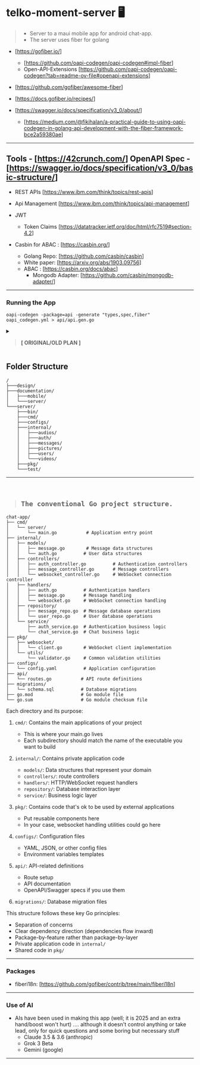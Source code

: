 # telko-moment-server 🖥

> - Server to a maui mobile app for android chat-app.
> - The server uses fiber for golang

- [<https://gofiber.io/>]
  - [<https://github.com/oapi-codegen/oapi-codegen#impl-fiber>]
  - Open-API-Extensions [<https://github.com/oapi-codegen/oapi-codegen?tab=readme-ov-file#openapi-extensions>]

- [<https://github.com/gofiber/awesome-fiber>]
- [<https://docs.gofiber.io/recipes/>]
- [<https://swagger.io/docs/specification/v3_0/about/>]
  - [<https://medium.com/@fikihalan/a-practical-guide-to-using-oapi-codegen-in-golang-api-development-with-the-fiber-framework-bce2a59380ae>]

---
 Tools - [<https://42crunch.com/>]
 OpenAPI Spec - [<https://swagger.io/docs/specification/v3_0/basic-structure/>]
---

- REST APIs [<https://www.ibm.com/think/topics/rest-apis>]
- Api Management [<https://www.ibm.com/think/topics/api-management>]

- JWT
  - Token Claims [<https://datatracker.ietf.org/doc/html/rfc7519#section-4.2>]

- Casbin for ABAC : [<https://casbin.org/>]
  - Golang Repo: [<https://github.com/casbin/casbin>]
  - White paper: [<https://arxiv.org/abs/1903.09756>]
  - ABAC : [<https://casbin.org/docs/abac>]
    - Mongodb Adapter: [<https://github.com/casbin/mongodb-adapter/>]
---


### Running the App

```shell
oapi-codegen -package=api -generate "types,spec,fiber" oapi_codegen.yml > api/api.gen.go
```

<details>

<summary>

> **[ ORIGINAL/OLD PLAN ]**

</summary>

<h2>About</h2>

> - Server to a flutter android chat-app.
> - The server uses nodejs and frameworks such as ExpressJs, featherJs, stompjs & Prisma ORM.
> - it is split into 2 different servers
>   1. **chat-server** :   for handling chats
>   2. **media-server** :  for handling media files or basically files
> - _*more information on this will be found in the documentation folder_
> - figma links for the designs:
>   1. **auth maps & personas:**   &nbsp;&nbsp; [visit 🔗](https://www.figma.com/file/SBMlL6FtJD69ajJFPGJToU/Telko-moment-%7C-auth-map-%26-User-personas?t=eWpYCmGxitRb2tc7-1)
>   2. **wire frame & prototype**  &nbsp;&nbsp; [visit 🔗](https://www.figma.com/file/ZuSQwcxKaC3hUuFuSnsCqK/Telko-moment-%7C-wireframe-%26-Prototype?t=eWpYCmGxitRb2tc7-1)

## Requirements

> Most of the server requirements are mostly javascript based and a few are other languages but mostly for supporting architecture.
> The requirements are as follows:

1. Nodejs & NPM(Node Package Manager)
2. ExpressJs
3. FeathersJs
4. Stompjs
5. Prisma
6. Databases
    1. Mongodb (server)
    2. SQLite (mobile)
7. RabbitMQ
    - stomp plugin

</details>

## Folder Structure

    /
    ├───design/
    ├───documentation/
    │   ├───mobile/
    │   └───server/
    └───server/
        ├───bin/
        ├───cmd/
        ├───configs/
        ├───internal/
        │   ├───audios/
        │   ├───auth/
        │   ├───messages/
        │   ├───pictures/
        │   ├───users/
        │   └───videos/
        ├───pkg/
        └───test/

---

<br/>

>## `The conventional Go project structure.`

```plaintext
chat-app/
├── cmd/
│   └── server/
│       └── main.go           # Application entry point
├── internal/
│   ├── models/
│   │   ├── message.go        # Message data structures
│   │   └── auth.go          # User data structures
│   ├── controllers/
│   │   ├── auth_controller.go          # Authentication controllers
│   │   ├── message_controller.go       # Message controllers
│   │   └── websocket_controller.go     # WebSocket connection controller
│   ├── handlers/
│   │   ├── auth.go          # Authentication handlers
│   │   ├── message.go       # Message handling
│   │   └── websocket.go     # WebSocket connection handling
│   ├── repository/
│   │   ├── message_repo.go  # Message database operations
│   │   └── user_repo.go     # User database operations
│   └── service/
│       ├── auth_service.go  # Authentication business logic
│       └── chat_service.go  # Chat business logic
├── pkg/
│   ├── websocket/
│   │   └── client.go        # WebSocket client implementation
│   └── utils/
│       └── validator.go     # Common validation utilities
├── configs/
│   └── config.yaml          # Application configuration
├── api/
│   └── routes.go           # API route definitions
├── migrations/
│   └── schema.sql          # Database migrations
├── go.mod                  # Go module file
└── go.sum                  # Go module checksum file

```

Each directory and its purpose:

1. `cmd/`: Contains the main applications of your project
   - This is where your main.go lives
   - Each subdirectory should match the name of the executable you want to build

2. `internal/`: Contains private application code
   - `models/`: Data structures that represent your domain
   - `controllers/`: route controllers
   - `handlers/`: HTTP/WebSocket request handlers
   - `repository/`: Database interaction layer
   - `service/`: Business logic layer

3. `pkg/`: Contains code that's ok to be used by external applications
   - Put reusable components here
   - In your case, websocket handling utilities could go here

4. `configs/`: Configuration files
   - YAML, JSON, or other config files
   - Environment variables templates

5. `api/`: API-related definitions
   - Route setup
   - API documentation
   - OpenAPI/Swagger specs if you use them

6. `migrations/`: Database migration files

This structure follows these key Go principles:

- Separation of concerns
- Clear dependency direction (dependencies flow inward)
- Package-by-feature rather than package-by-layer
- Private application code in `internal/`
- Shared code in `pkg/`

---

### Packages

- fiberi18n: [<https://github.com/gofiber/contrib/tree/main/fiberi18n>]

---

### Use of AI
- AIs have been used in making this app (well; it is 2025 and an extra hand/boost won't hurt) .... although it doesn't control anything or take lead, only for quick questions and some boring but necessary stuff
    - Claude 3.5 & 3.6 (anthropic) 
    - Grok 3 Beta    
    - Gemini (google)

---